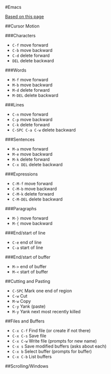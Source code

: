 #Emacs

[Based on this page](http://www.rgrjr.com/emacs/emacs_cheat.html)

##Cursor Motion

###Characters
- ```C-f``` move forward
- ```C-b``` move backward
- ```C-d``` delete forward
- ```DEL``` delete backward

###Words
- ```M-f``` move forward
- ```M-b``` move backward
- ```M-d``` delete forward
- ```M-DEL``` delete backward

###Lines
- ```C-n``` move forward
- ```C-p``` move backward
- ```C-k``` delete forward
- ```C-SPC C-a C-w``` delete backward

###Sentences
- ```M-a``` move forward
- ```M-e``` move backward
- ```M-k``` delete forward
- ```C-x DEL``` delete backward

###Expressions
- ```C-M-f``` move forward
- ```C-M-b``` move backward
- ```C-M-k``` delete forward
- ```C-M-DEL``` delete backward

###Paragraphs
- ```M-}``` move forward
- ```M-{``` move backward

###End/start of line
- ```C-e``` end of line
- ```C-a``` start of line

###End/start of buffer
- ```M->``` end of buffer
- ```M-<``` start of buffer  

##Cutting and Pasting
- ```C-SPC``` Mark one end of region
- ```C-w``` Cut
- ```M-w``` Copy
- ```C-y``` Yank (paste)
- ```M-y``` Yank next most recently killed

##Files and Buffers
- ```C-x C-f``` Find file (or create if not there)
- ```C-x C-s``` Save file
- ```C-x C-w``` Write file (prompts for new name)
- ```C-x s``` Save modified buffers (asks about each)
- ```C-x b``` Select buffer (prompts for buffer)
- ```C-x C-b``` List buffers

##Scrolling/Windows
